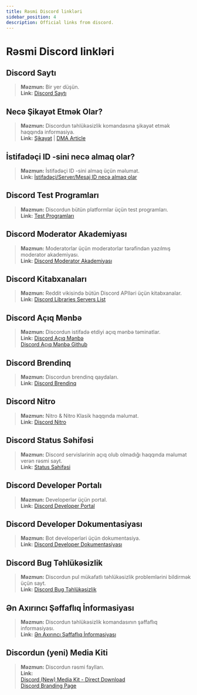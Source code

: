 ```yaml
---
title: Rəsmi Discord linkləri
sidebar_position: 4
description: Official links from discord.
---
```


# Rəsmi Discord linkləri

## **Discord Saytı**
> __Məzmun:__ Bir yer düşün.   <br/>
__Link:__ [Discord Saytı](https://dis.gd/)

## **Necə Şikayət Etmək Olar?**
> __Məzmun:__ Discordun təhlükəsizlik komandasına şikayət etmək haqqında informasiya.   <br/>
__Link:__  [Şikayət](https://dis.gd/howtoreport) | [DMA Article](https://discord.com/moderation/360058643194-104:-How-to-Report-Content-to-Discord)

## **İstifadəçi ID -sini necə almaq olar?** 
> __Məzmun:__ İstifadəçi ID -sini almaq üçün məlumat.   <br/>
__Link:__  [İstifadəçi/Server/Mesaj ID necə almaq olar](https://dis.gd/findmyid)

## **Discord Test Programları**
> __Məzmun:__ Discordun bütün platformlar üçün test programları.   <br/>
__Link:__ [Test Programları](https://support.discord.com/hc/en-us/articles/360035675191-Discord-Testing-Clients)

## **Discord Moderator Akademiyası** 
> __Məzmun:__ Moderatorlar üçün moderatorlar tərəfindən yazılmış moderator akademiyası.   <br/>
__Link:__ [Discord Moderator Akademiyası](https://dis.gd/moderation)

## **Discord Kitabxanaları**
> __Məzmun:__ Reddit vikisində bütün Discord APIləri üçün kitabxanalar.   <br/>
__Link:__ [Discord Libraries Servers List](https://www.reddit.com/r/discordapp/wiki/developers)

## **Discord Açıq Mənbə**
> __Məzmun:__ Discordun istifadə etdiyi açıq mənbə təminatlar.   <br/>
__Link:__
[Discord Açıq Mənbə](https://discord.com/open-source)   <br/>
[Discord Açıq Mənbə Github](https://github.com/discord/discord-open-source)

## **Discord Brendinq**  
> __Məzmun:__ Discordun brendinq qaydaları.   <br/>
__Link:__ [Discord Brendinq](https://discord.com/branding)

## **Discord Nitro**
> __Məzmun:__  Nitro & Nitro Klasik haqqında məlumat.   <br/>
__Link:__ [Discord Nitro](https://dis.gd/nitro)

## **Discord Status Səhifəsi**
> __Məzmun:__ Discord servislərinin açıq olub olmadığı haqqında məlumat verən rəsmi sayt.   <br/>
__Link:__ [Status Səhifəsi](https://dis.gd/status)

## **Discord Developer Portalı**
> __Məzmun:__ Developerlər üçün portal.    <br/>
__Link:__ [Discord Developer Portal](https://discord.com/developers/)

## **Discord Developer Dokumentasiyası**
> __Məzmun:__ Bot developerləri üçün dokumentasiya.   <br/>
__Link:__ [Discord Developer Dokumentasiyası](https://discord.dev/)

## **Discord Bug Təhlükəsizlik**
> __Məzmun:__ Discordun pul mükafatlı təhlükəsizlik problemlərini bildirmək üçün sayt.   <br/>
__Link:__ [Discord Bug Təhlükəsizlik](https://discord.com/security)

## **Ən Axırıncı Şəffaflıq İnformasiyası** 
> __Məzmun:__ Discordun təhlükəsizlik komandasının şəffaflıq informasiyası.   <br/>
__Link:__ [Ən Axırıncı Şəffaflıq İnformasiyası](https://discord.com/blog/discord-transparency-report-h1-2021)

## **Discordun (yeni) Media Kiti**
> __Məzmun:__ Discordun rəsmi faylları.   <br/>
__Link:__ <br/>
[Discord (New) Media Kit - Direct Download](https://www.dropbox.com/sh/nabhhaq7kt59exr/AAB7U3f2pW-Jmvdul0yy7o-ia?dl=1)  <br/>
[Discord Branding Page](https://discord.com/branding)

